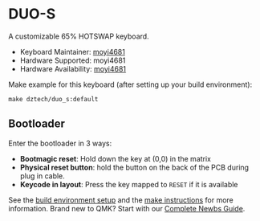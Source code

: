# DUO-S

A customizable 65% HOTSWAP keyboard.

* Keyboard Maintainer: [moyi4681](https://github.com/moyi4681)
* Hardware Supported: moyi4681
* Hardware Availability: [moyi4681](https://github.com/moyi4681)

Make example for this keyboard (after setting up your build environment):

    make dztech/duo_s:default

## Bootloader

Enter the bootloader in 3 ways:

* **Bootmagic reset**: Hold down the key at (0,0) in the matrix
* **Physical reset button**: hold the button on the back of the PCB during plug in cable.
* **Keycode in layout**: Press the key mapped to `RESET` if it is available

See the [build environment setup](https://docs.qmk.fm/#/getting_started_build_tools) and the [make instructions](https://docs.qmk.fm/#/getting_started_make_guide) for more information. Brand new to QMK? Start with our [Complete Newbs Guide](https://docs.qmk.fm/#/newbs).
